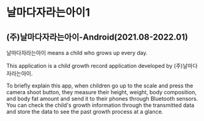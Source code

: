 # 날마다자라는아이1
## (주)날마다자라는아이-Android(2021.08-2022.01) 


날마다자라는아이 means a child who grows up every day.

This application is a child growth record application developed by (주)날마다자라는아이.


To briefly explain this app, when children go up to the scale and press the camera shoot button, they measure their height, weight, body composition, and body fat amount and send it to their phones through Bluetooth sensors.
You can check the child's growth information through the transmitted data and store the data to see the past growth process at a glance.
